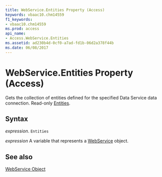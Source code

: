 ```yaml
---
title: WebService.Entities Property (Access)
keywords: vbaac10.chm14559
f1_keywords:
- vbaac10.chm14559
ms.prod: access
api_name:
- Access.WebService.Entities
ms.assetid: ad230b4d-0cf0-a7ad-fd1b-06d2a378f44b
ms.date: 06/08/2017
---
```



# WebService.Entities Property (Access)

Gets the collection of entities defined for the specified Data Service data connection. Read-only [Entities](Access.WebService.Entities.md).


## Syntax

 _expression_. `Entities`

 _expression_ A variable that represents a [WebService](./Access.WebService.md) object.


## See also


[WebService Object](Access.WebService.md)

